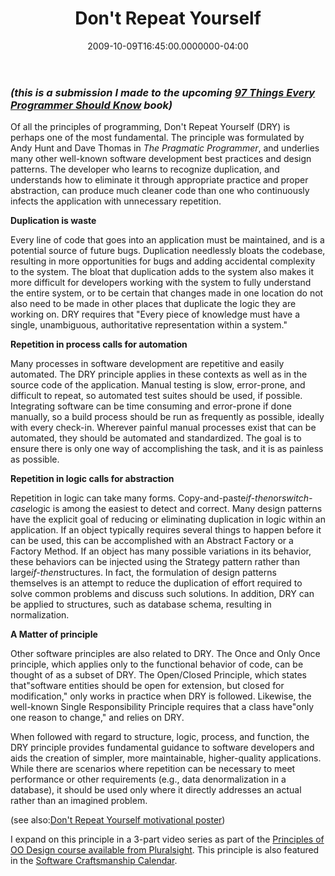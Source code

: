 ﻿---
title: Don't Repeat Yourself
date: "2009-10-09T16:45:00.0000000-04:00"
description: Of all the principles of programming, Don't Repeat Yourself (DRY)
featuredImage: img/don’t-repeat-yourself-featured.png
---

### *(this is a submission I made to the upcoming [97 Things Every Programmer Should Know](http://programmer.97things.oreilly.com/wiki/index.php/97_Things_Every_Programmer_Should_Know) book)*

Of all the principles of programming, Don't Repeat Yourself (DRY) is perhaps one of the most fundamental. The principle was formulated by Andy Hunt and Dave Thomas in *The Pragmatic Programmer*, and underlies many other well-known software development best practices and design patterns. The developer who learns to recognize duplication, and understands how to eliminate it through appropriate practice and proper abstraction, can produce much cleaner code than one who continuously infects the application with unnecessary repetition.

**Duplication is waste**

Every line of code that goes into an application must be maintained, and is a potential source of future bugs. Duplication needlessly bloats the codebase, resulting in more opportunities for bugs and adding accidental complexity to the system. The bloat that duplication adds to the system also makes it more difficult for developers working with the system to fully understand the entire system, or to be certain that changes made in one location do not also need to be made in other places that duplicate the logic they are working on. DRY requires that "Every piece of knowledge must have a single, unambiguous, authoritative representation within a system."

**Repetition in process calls for automation**

Many processes in software development are repetitive and easily automated. The DRY principle applies in these contexts as well as in the source code of the application. Manual testing is slow, error-prone, and difficult to repeat, so automated test suites should be used, if possible. Integrating software can be time consuming and error-prone if done manually, so a build process should be run as frequently as possible, ideally with every check-in. Wherever painful manual processes exist that can be automated, they should be automated and standardized. The goal is to ensure there is only one way of accomplishing the task, and it is as painless as possible.

**Repetition in logic calls for abstraction**

Repetition in logic can take many forms. Copy-and-paste*if-then*or*switch-case*logic is among the easiest to detect and correct. Many design patterns have the explicit goal of reducing or eliminating duplication in logic within an application. If an object typically requires several things to happen before it can be used, this can be accomplished with an Abstract Factory or a Factory Method. If an object has many possible variations in its behavior, these behaviors can be injected using the Strategy pattern rather than large*if-then*structures. In fact, the formulation of design patterns themselves is an attempt to reduce the duplication of effort required to solve common problems and discuss such solutions. In addition, DRY can be applied to structures, such as database schema, resulting in normalization.

**A Matter of principle**

Other software principles are also related to DRY. The Once and Only Once principle, which applies only to the functional behavior of code, can be thought of as a subset of DRY. The Open/Closed Principle, which states that"software entities should be open for extension, but closed for modification," only works in practice when DRY is followed. Likewise, the well-known Single Responsibility Principle requires that a class have"only one reason to change," and relies on DRY.

When followed with regard to structure, logic, process, and function, the DRY principle provides fundamental guidance to software developers and aids the creation of simpler, more maintainable, higher-quality applications. While there are scenarios where repetition can be necessary to meet performance or other requirements (e.g., data denormalization in a database), it should be used only where it directly addresses an actual rather than an imagined problem.

(see also:[Don't Repeat Yourself motivational poster](https://deviq.com/don-t-repeat-yourself/))

I expand on this principle in a 3-part video series as part of the [Principles of OO Design course available from Pluralsight](http://www.pluralsight-training.net/microsoft/olt/course/toc.aspx?n=principles-oo-design). This principle is also featured in the [Software Craftsmanship Calendar](http://nimblepros.com/products/software-craftsmanship-2011-calendar.aspx).

